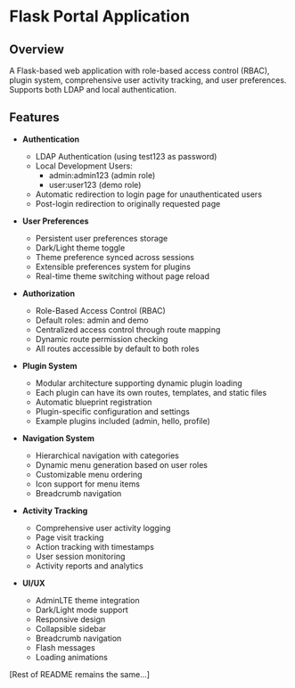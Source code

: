 # Flask Portal Application

## Overview
A Flask-based web application with role-based access control (RBAC), plugin system, comprehensive user activity tracking, and user preferences. Supports both LDAP and local authentication.

## Features
- **Authentication**
  - LDAP Authentication (using test123 as password)
  - Local Development Users:
    * admin:admin123 (admin role)
    * user:user123 (demo role)
  - Automatic redirection to login page for unauthenticated users
  - Post-login redirection to originally requested page

- **User Preferences**
  - Persistent user preferences storage
  - Dark/Light theme toggle
  - Theme preference synced across sessions
  - Extensible preferences system for plugins
  - Real-time theme switching without page reload

- **Authorization**
  - Role-Based Access Control (RBAC)
  - Default roles: admin and demo
  - Centralized access control through route mapping
  - Dynamic route permission checking
  - All routes accessible by default to both roles

- **Plugin System**
  - Modular architecture supporting dynamic plugin loading
  - Each plugin can have its own routes, templates, and static files
  - Automatic blueprint registration
  - Plugin-specific configuration and settings
  - Example plugins included (admin, hello, profile)

- **Navigation System**
  - Hierarchical navigation with categories
  - Dynamic menu generation based on user roles
  - Customizable menu ordering
  - Icon support for menu items
  - Breadcrumb navigation

- **Activity Tracking**
  - Comprehensive user activity logging
  - Page visit tracking
  - Action tracking with timestamps
  - User session monitoring
  - Activity reports and analytics

- **UI/UX**
  - AdminLTE theme integration
  - Dark/Light mode support
  - Responsive design
  - Collapsible sidebar
  - Breadcrumb navigation
  - Flash messages
  - Loading animations

[Rest of README remains the same...]
